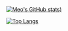 [![Meo's GitHub stats](https://github-readme-stats.vercel.app/api?username=miaobuao&show_icons=true&theme=chartreuse-dark))](https://miaobuao.github.io/)

[![Top Langs](https://github-readme-stats.vercel.app/api/top-langs/?username=miaobuao&hide=&theme=chartreuse-dark)]()


